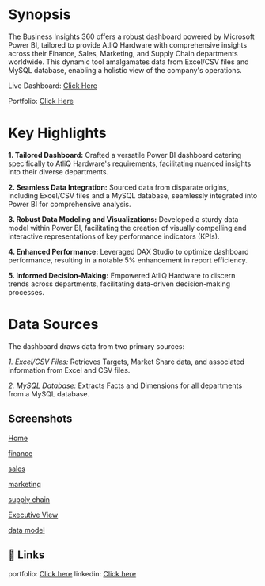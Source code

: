 # Synopsis

The Business Insights 360 offers a robust dashboard powered by Microsoft Power BI, tailored to provide AtliQ Hardware with comprehensive insights across their Finance, Sales, Marketing, and Supply Chain departments worldwide. This dynamic tool amalgamates data from Excel/CSV files and MySQL database, enabling a holistic view of the company's operations.

Live Dashboard: [Click Here](https://app.powerbi.com/view?r=eyJrIjoiYjZhN2I0ZmMtYzA1Yi00MjE1LTgxNmUtOTljNDVlNWY2YjgyIiwidCI6ImM2ZTU0OWIzLTVmNDUtNDAzMi1hYWU5LWQ0MjQ0ZGM1YjJjNCJ9)

Portfolio: [Click Here](https://codebasics.io/portfolio/Chudasama-Sahil-NileshBhai)

# Key Highlights
**1. Tailored Dashboard:**  Crafted a versatile Power BI dashboard catering specifically to AtliQ Hardware's requirements, facilitating nuanced insights into their diverse departments.

**2. Seamless Data Integration:**  Sourced data from disparate origins, including Excel/CSV files and a MySQL database, seamlessly integrated into Power BI for comprehensive analysis.

**3. Robust Data Modeling and Visualizations:**  Developed a sturdy data model within Power BI, facilitating the creation of visually compelling and interactive representations of key performance indicators (KPIs).

**4. Enhanced Performance:**  Leveraged DAX Studio to optimize dashboard performance, resulting in a notable 5% enhancement in report efficiency.

**5. Informed Decision-Making:**  Empowered AtliQ Hardware to discern trends across departments, facilitating data-driven decision-making processes.

# Data Sources
The dashboard draws data from two primary sources:

*1. Excel/CSV Files:* Retrieves Targets, Market Share data, and associated information from Excel and CSV files.

*2. MySQL Database:* Extracts Facts and Dimensions for all departments from a MySQL database.


## Screenshots

[Home](https://drive.google.com/file/d/1J9OaUB3oPJMlE07HOUIo7ALgN92bzkIN/view?usp=drive_link)

[finance](https://drive.google.com/file/d/1uyDAFCpV1XmQcijsg_4PEaWVQc6StOsV/view?usp=drive_link)

[sales](https://drive.google.com/file/d/1KvUmCdLErlqY9cUe4kOuzBlD8Y-vBtyn/view?usp=drive_link)

[marketing](https://drive.google.com/file/d/1dUXIeUZXte4OZyBHsU_RGpCPvZv5n9om/view?usp=drive_link)

[supply chain](https://drive.google.com/file/d/1B2fYVMF2AfPbbMvYHLCySu3s80o5ipJO/view?usp=drive_link)

[Executive View](https://drive.google.com/file/d/1gf_4WneQOIwqT9yzAse3fS5LZrgpk2wU/view?usp=drive_link)

[data model](https://drive.google.com/file/d/1Jqj_nTwztgdCsdfn-Ax6bQ4wmiVqRIj6/view?usp=drive_link)





## 🔗 Links
portfolio: [Click here](https://codebasics.io/portfolio/Chudasama-Sahil-NileshBhai)
linkedin: [Click here](https://www.linkedin.com/in/sahil-chudasama-6775b8273/)
